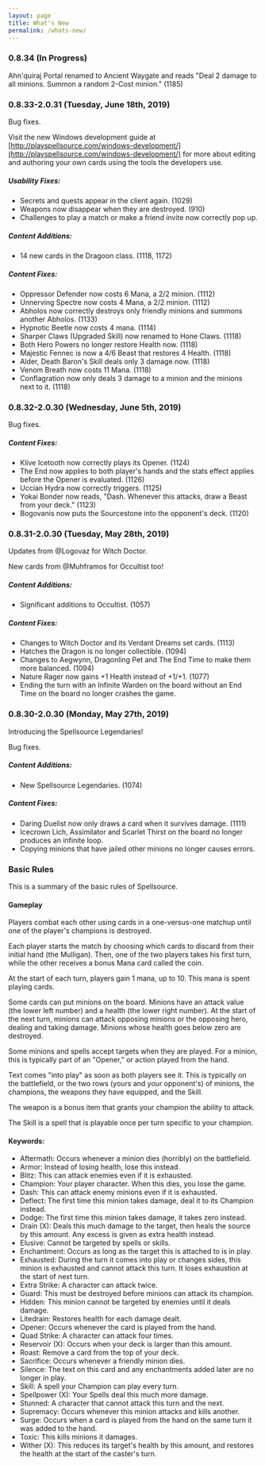 ```yaml
---
layout: page
title: What's New
permalink: /whats-new/
---
```


### 0.8.34 (In Progress)

Ahn'quiraj Portal renamed to Ancient Waygate and reads "Deal 2 damage to all minions. Summon a random 2-Cost minion." (1185)

### 0.8.33-2.0.31 (Tuesday, June 18th, 2019)

Bug fixes.

Visit the new Windows development guide at [http://playspellsource.com/windows-development/](http://playspellsource.com/windows-development/) for more about editing and authoring your own cards using the tools the developers use.

##### Usability Fixes:

 - Secrets and quests appear in the client again. (1029)
 - Weapons now disappear when they are destroyed. (910)
 - Challenges to play a match or make a friend invite now correctly pop up. 

##### Content Additions:

 - 14 new cards in the Dragoon class. (1118, 1172)

##### Content Fixes:

 - Oppressor Defender now costs 6 Mana, a 2/2 minion. (1112)
 - Unnerving Spectre now costs 4 Mana, a 2/2 minion. (1112)
 - Abholos now correctly destroys only friendly minions and summons another Abholos. (1133)
 - Hypnotic Beetle now costs 4 mana. (1114)
 - Sharper Claws (Upgraded Skill) now renamed to Hone Claws. (1118)
 - Both Hero Powers no longer restore Health now. (1118)
 - Majestic Fennec is now a 4/6 Beast that restores 4 Health. (1118)
 - Alder, Death Baron's Skill deals only 3 damage now. (1118)
 - Venom Breath now costs 11 Mana. (1118)
 - Conflagration now only deals 3 damage to a minion and the minions next to it. (1118)

### 0.8.32-2.0.30 (Wednesday, June 5th, 2019)

Bug fixes.

##### Content Fixes:

 - Klive Icetooth now correctly plays its Opener. (1124)
 - The End now applies to both player's hands and the stats effect applies before the Opener is evaluated. (1126)
 - Uccian Hydra now correctly triggers. (1125)
 - Yokai Bonder now reads, "Dash. Whenever this attacks, draw a Beast from your deck." (1123)
 - Bogovanis now puts the Sourcestone into the opponent's deck. (1120)

### 0.8.31-2.0.30 (Tuesday, May 28th, 2019)

Updates from @Logovaz for Witch Doctor.

New cards from @Muhframos for Occultist too!

##### Content Additions:

 - Significant additions to Occultist. (1057)

##### Content Fixes:

 - Changes to Witch Doctor and its Verdant Dreams set cards. (1113)
 - Hatches the Dragon is no longer collectible. (1094)
 - Changes to Aegwynn, Dragonling Pet and The End Time to make them more balanced. (1094)
 - Nature Rager now gains +1 Health instead of +1/+1. (1077)
 - Ending the turn with an Infinite Warden on the board without an End Time on the board no longer crashes the game.

### 0.8.30-2.0.30 (Monday, May 27th, 2019)

Introducing the Spellsource Legendaries!

Bug fixes.

##### Content Additions:

 - New Spellsource Legendaries. (1074)

##### Content Fixes:

 - Daring Duelist now only draws a card when it survives damage. (1111)
 - Icecrown Lich, Assimilator and Scarlet Thirst on the board no longer produces an infinite loop.
 - Copying minions that have jailed other minions no longer causes errors.

### Basic Rules

This is a summary of the basic rules of Spellsource.

#### Gameplay

Players combat each other using cards in a one-versus-one matchup until one of the player's champions is destroyed.

Each player starts the match by choosing which cards to discard from their initial hand (the Mulligan). Then, one of the two players takes his first turn, while the other receives a bonus Mana card called the coin.

At the start of each turn, players gain 1 mana, up to 10. This mana is spent playing cards.

Some cards can put minions on the board. Minions have an attack value (the lower left number) and a health (the lower right number). At the start of the next turn, minions can attack opposing minions or the opposing hero, dealing and taking damage. Minions whose health goes below zero are destroyed.

Some minions and spells accept targets when they are played. For a minion, this is typically part of an "Opener," or action played from the hand.

Text comes "into play" as soon as both players see it. This is typically on the battlefield, or the two rows (yours and your opponent's) of minions, the champions, the weapons they have equipped, and the Skill.

The weapon is a bonus item that grants your champion the ability to attack.

The Skill is a spell that is playable once per turn specific to your champion.

#### Keywords:

 - Aftermath: Occurs whenever a minion dies (horribly) on the battlefield.
 - Armor: Instead of losing health, lose this instead.
 - Blitz: This can attack enemies even if it is exhausted.
 - Champion: Your player character. When this dies, you lose the game.
 - Dash: This can attack enemy minions even if it is exhausted.
 - Deflect: The first time this minion takes damage, deal it to its Champion instead.
 - Dodge: The first time this minion takes damage, it takes zero instead.
 - Drain (X): Deals this much damage to the target, then heals the source by this amount. Any excess is given as extra health instead.
 - Elusive: Cannot be targeted by spells or skills.
 - Enchantment: Occurs as long as the target this is attached to is in play.
 - Exhausted: During the turn it comes into play or changes sides, this minion is exhausted and cannot attack this turn. It loses exhaustion at the start of next turn.
 - Extra Strike: A character can attack twice.
 - Guard: This must be destroyed before minions can attack its champion.
 - Hidden: This minion cannot be targeted by enemies until it deals damage.
 - Litedrain: Restores health for each damage dealt.
 - Opener: Occurs whenever the card is played from the hand.
 - Quad Strike: A character can attack four times.
 - Reservoir (X): Occurs when your deck is larger than this amount.
 - Roast: Remove a card from the top of your deck.
 - Sacrifice: Occurs whenever a friendly minion dies.
 - Silence: The text on this card and any enchantments added later are no longer in play.
 - Skill: A spell your Champion can play every turn.
 - Spellpower (X): Your Spells deal this much more damage.
 - Stunned: A character that cannot attack this turn and the next.
 - Supremacy: Occurs whenever this minion attacks and kills another.
 - Surge: Occurs when a card is played from the hand on the same turn it was added to the hand.
 - Toxic: This kills minions it damages.
 - Wither (X): This reduces its target's health by this amount, and restores the health at the start of the caster's turn.
